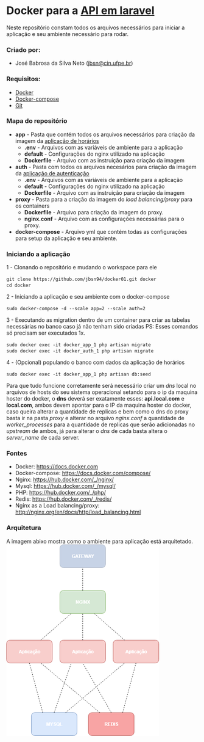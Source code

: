 # Docker para a [API em laravel](https://github.com/jbsn94/laravel-horarioaulas.git)

Neste repositório constam todos os arquivos necessários para iniciar a aplicação e seu ambiente necessário para rodar.

### Criado por:

* José Babrosa da Silva Neto ([jbsn@cin.ufpe.br](mailto:jbsn@cin.ufpe.br))

### Requisitos:
* [Docker](https://docs.docker.com/install/)
* [Docker-compose](https://docs.docker.com/compose/install/#install-compose)
* [Git](https://git-scm.com/book/en/v2/Getting-Started-Installing-Git)

### Mapa do repositório
- **app** - Pasta que contém todos os arquivos necessários para criação da imagem da [aplicação de horários](https://github.com/jbsn94/laravel-horarioaulas.git)
    - **.env** - Arquivos com as variáveis de ambiente para a aplicação
    - **default** - Configurações do nginx utilizado na aplicação
    - **Dockerfile** - Arquivo com as instruição para criação da imagem
- **auth** - Pasta com todos os arquivos necesários para criação da imagem da [aplicação de autenticação](https://github.com/jbsn94/apiauthescolas)
    - **.env** - Arquivos com as variáveis de ambiente para a aplicação
    - **default** - Configurações do nginx utilizado na aplicação
    - **Dockerfile** - Arquivo com as instruição para criação da imagem
- **proxy** - Pasta para a criação da imagem do *load balancing/proxy* para os containers
    - **Dockerfile** - Arquivo para criação da imagem do proxy.
    - **nginx.conf** - Arquivo com as configurações necessárias para o proxy.
- **docker-compose** - Arquivo yml que contém todas as configurações para setup da aplicação e seu ambiente.
### Iniciando a aplicação

1 - Clonando o repositório e mudando o workspace para ele
```shell
git clone https://github.com/jbsn94/docker01.git docker
cd docker
```
2 - Iniciando a aplicação e seu ambiente com o docker-compose
```shell
sudo docker-compose -d --scale app=2 --scale auth=2
```
3 - Executando as migration dentro de um container para criar as tabelas necessárias no banco caso já não tenham sido criadas
PS: Esses comandos só precisam ser executados 1x.
```shell
sudo docker exec -it docker_app_1 php artisan migrate
sudo docker exec -it docker_auth_1 php artisan migrate
```
4 - (Opcional) populando o banco com dados da aplicação de horários
```shell
sudo docker exec -it docker_app_1 php artisan db:seed
```
Para que tudo funcione corretamente será necessário criar um *dns* local no arquivos de hosts do seu sistema operacional setando para o ip da maquina hoster do docker, o **dns** deverá ser exatamente esses: **api.local.com** e **local.com**, ambos devem apontar para o IP da maquina hoster do docker, caso queira alterar a quantidade de replicas e bem como o dns do proxy basta ir na pasta *proxy* e alterar no arquivo *nginx.conf* a quantidade de *worker_processes* para a quantidade de replicas que serão adicionadas no *upstream* de ambos, já para alterar o *dns* de cada basta altera o *server_name* de cada server.

### Fontes
- Docker: https://docs.docker.com
- Docker-compose: https://docs.docker.com/compose/
- Nginx: https://hub.docker.com/_/nginx/
- Mysql: https://hub.docker.com/_/mysql/
- PHP: https://hub.docker.com/_/php/
- Redis: https://hub.docker.com/_/redis/
- Nginx as a Load balancing/proxy: http://nginx.org/en/docs/http/load_balancing.html

### Arquitetura
A imagem abixo mostra como o ambiente para aplicação está arquitetado.
![arquitetura](/arquitetura.png)